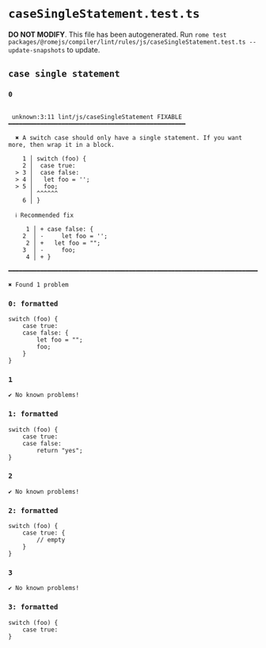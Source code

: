 # `caseSingleStatement.test.ts`

**DO NOT MODIFY**. This file has been autogenerated. Run `rome test packages/@romejs/compiler/lint/rules/js/caseSingleStatement.test.ts --update-snapshots` to update.

## `case single statement`

### `0`

```

 unknown:3:11 lint/js/caseSingleStatement FIXABLE ━━━━━━━━━━━━━━━━━━━━━━━━━━━━━━━━━━━━━━━━━━━━━━━━━━

  ✖ A switch case should only have a single statement. If you want more, then wrap it in a block.

    1 │ switch (foo) {
    2 │  case true:
  > 3 │  case false:
  > 4 │   let foo = '';
  > 5 │   foo;
      │ ^^^^^^
    6 │ }

  ℹ Recommended fix

     1 │ + case false: {
    2  │ -     let foo = '';
     2 │ +   let foo = "";
    3  │ -     foo;
     4 │ + }

━━━━━━━━━━━━━━━━━━━━━━━━━━━━━━━━━━━━━━━━━━━━━━━━━━━━━━━━━━━━━━━━━━━━━━━━━━━━━━━━━━━━━━━━━━━━━━━━━━━━

✖ Found 1 problem

```

### `0: formatted`

```
switch (foo) {
	case true:
	case false: {
		let foo = "";
		foo;
	}
}

```

### `1`

```
✔ No known problems!

```

### `1: formatted`

```
switch (foo) {
	case true:
	case false:
		return "yes";
}

```

### `2`

```
✔ No known problems!

```

### `2: formatted`

```
switch (foo) {
	case true: {
		// empty
	}
}

```

### `3`

```
✔ No known problems!

```

### `3: formatted`

```
switch (foo) {
	case true:
}

```
